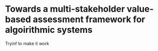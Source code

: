 # Towards a multi-stakeholder value-based assessment framework for algoirithmic systems

Tryinf to make it work


